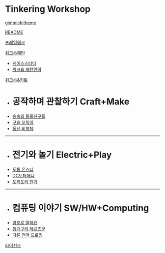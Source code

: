<!--
  -- Name of your wiki
  -- Do NOT remove the leading `#` character.
  -->

# Tinkering Workshop


<!--
  -- Default theme
  -- (Read: http://dynalon.github.io/mdwiki/#!customizing.md#Theme_chooser)
  -->

[gimmick:theme](flatly)


<!--
  -- Navigation
  -- (Read: http://dynalon.github.io/mdwiki/#!quickstart.md#Adding_a_navigation)
  -->

[README](README.md)

[프레임워크](pages/framework.md)

[워크숍패턴]()

  * [케이스스터디](pages/casestudy.md)
  * [워크숍 패턴언어](pages/patterns.md)  

[워크숍&키트]()

  * # 공작하며 관찰하기 Craft+Make
  * [숲속의 동물친구들](kits/1_animal_friends.md)
  * [구슬 오뚝이](kits/2_roly_poly.md)
  * [풍선 비행체](kits/3_balloon_rocket.md)
  - - - -
  * # 전기와 놀기 Electric+Play
  * [도통 몬스터](kits/4_dotong_monster.md)
  * [DC모터애니](kits/5_motor_ani.md)
  * [도리도리 전기](kits/6_doridori_elec.md)
  - - - -
  * # 컴퓨팅 이야기 SW/HW+Computing
  * [암호로 말해요](kits/7_weaving_code.md)
  * [청개구리 헤르츠군](kits/8_green_frog_hertz.md)
  * [다른 언어 드로잉](kits/9_2langs.md)  

[라이선스](license.md)

<!-- A more complex navigation example: ----------------------------------------

[Menu Item 1]()

  * # SubMenu Heading 1
  * [SubMenu Item 1](pages/subitem1.md)
  * [SubMenu Item 2](pages/subitem2.md)
  - - - -
  * # SubMenu Heading 2
  * [SubMenu Item 3](pages/subitem3.md)
  - - - -
  * # SubMenu Heading 3
  * [SubMenu Item 3](pages/subitem3.md)

[Menu Item 2](pages/item2.md)

[Menu Item 3](pages/item3.md)

---------------------------------------------------------------------------- -->

<!--
  -- Change the Language
  -- Could be useful when there's more than one language wiki.
  -->

<!--
[Change the Language]()

  * [English (United States)](/en_US/)
  * [English (United Kingdom)](/en_GB/)
  * [Italian](/it/)
-->

<!--
  -- Let the user choose a theme
  -- (Read: http://dynalon.github.io/mdwiki/#!quickstart.md#Adding_a_navigation)
  -->

<!--
[gimmick:themechooser](Choose theme)
-->
